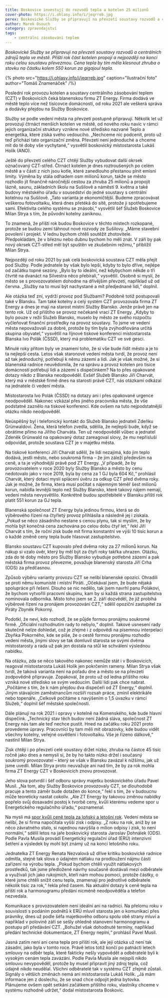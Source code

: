 ```yaml
---
title: Boskovice investují do rozvodů tepla a kotelen 25 milionů
cover-photo: https://i.ohlasy.info/i/jeqrreb.jpg
perex: Boskovické Služby se připravují na převzetí soustavy rozvodů a centrálních zdrojů tepla ve městě. Příští rok část kotelen propojí a nejpozději na konci roku celou soustavu převezmou.
author: Marek Osouch
category: zpravodajství
tags:
    - centrální zásobování teplem
---
```


*Boskovické Služby se připravují na převzetí soustavy rozvodů a centrálních zdrojů tepla ve městě. Příští rok část kotelen propojí a nejpozději na konci roku celou soustavu převezmou. Cena tepla by tím měla klesnout zhruba o stovku na částku kolem 550 korun za gigajoul tepla.*

{% photo src="https://i.ohlasy.info/i/jeqrreb.jpg" caption="Ilustrační foto" author="Tomáš Znamenáček" /%}

Poslední rok provozu kotelen a soustavy centrálního zásobování teplem (CZT) v Boskovicích čeká blanenskou firmu ZT Energy. Firma dodává ve městě teplo více než tisícovce domácností, od roku 2021 ale veškerá správa a dodávky přejdou na Služby Boskovice.

Služby se podle vedení města na převzetí postupně připravují. Několik let už provozují čtrnáct menších kotelen ve městě, od nového roku navíc v rámci jejich organizační struktury vznikne nové středisko nazvané Teplo a energetika, které získá svého vedoucího. „Nechceme nic podcenit, proto už teď přichází tato organizační změna. Převzetí není jednoduché a chceme mít do té doby vše vychytané,“ vysvětlil boskovický místostarosta Lukáš Holík (ANO).

Ještě do převzetí celého CZT chtějí Služby vybudovat další okrsek označovaný CZT-střed. Čtrnáct kotelen je dnes roztroušených po celém městě a v části z nich jsou kotle, které zanedlouho přestanou plnit emisní limity. Výměna by stála odhadem osm milionů korun, takže se město rozhodlo jít finančně náročnější cestou za zhruba 25 milionů a propojit lázně, saunu, základních školu na Sušilově a náměstí 9. května a také budovy městského úřadu v sousedství do jedné soustavy s centrální kotelnou na Sušilově. „Tato varianta je ekonomičtější. Budeme zpracovávat veškerou fotovoltaiku, která dnes přetéká do sítě, protože ji spotřebujeme sami. Efektivita celého systému se znásobí,“ vysvětlil šéf Služeb Boskovice Milan Strya s tím, že původní kotelny zaniknou.

To znamená, že příští rok budou Boskovice v těchto místech rozkopané, protože se budou zemí táhnout nové rozvody ze Sušilovy. „Máme stavební povolení i projekt. V lednu bychom chtěli soutěžit zhotovitele. Předpokládám, že v březnu nebo dubnu bychom ho měli znát. V září by pak nový okrsek CZT-střed měl být spuštěn ve zkušebním režimu,“ přiblížil Milan Strya.

Nejpozději od roku 2021 by pak celá boskovická soustava CZT měla přejít pod Služby. Podle jednatele by však bylo lepší, kdyby to bylo dříve, nejlépe od začátku topné sezóny. „Bylo by to ideální, než kdybychom někde o tři čtvrtě na dvanáct na Silvestra něco přebírali,“ vysvětlil. Osobně si myslí, že město se s provozovatelem dohodne na dřívějším převzetí, například už od června. „Služby na to musí být nachystané a mít předjednané lidi,“ doplnil.

Ale otázka teď zní, vydrží provoz pod Službami? Podobně totiž postupovali také v Blansku. Tam také kotelny a celý systém CZT provozovala firma ZT Energy a dnes je mají na starost místní Služby Blansko. Jenže právě jen na tento rok. Už od příštího se provoz nečekaně vrací ZT Energy. „Kdyby to bylo pouze v režii Služeb Blansko, muselo by město ze svého rozpočtu vyčleňovat finanční prostředky na provoz soustavy. To jsme ve vedení města nepovažovali za dobré, protože by tím byla zvýhodňována určitá skupina obyvatel,“ vysvětlil na říjnové tiskové konferenci místostarosta Blanska Ivo Polák (ČSSD), který má problematiku CZT ve své gesci.

Minulé roky přitom byly ve znamení toho, že si vše bude řídit město a je to ta nejlepší cesta. Letos však staronové vedení města tvrdí, že provoz není až tak jednoduchý, potřebují k němu zázemí a lidi. Jak je však možné, že si blanenská radnice neuvědomila, že na správu a provoz kotelen pro tisíce domácností potřebují lidi a zázemí s dispečinkem? Na to přes opakované dotazy nikdo z Blanska neodpověděl. Exšéf Služeb Blansko Jiří Charvát, který má v městské firmě dnes na starosti právě CZT, nás otázkami odkázal na jednatele či vedení města.

Místostarosta Ivo Polák (ČSSD) na dotazy ani i přes opakované urgence neodpověděl. Nakonec vzkázal přes jiného pracovníka města, že vše podstatné zaznělo na tiskové konferenci. Kde ovšem na tuto nejpodstatnější otázku nikdo neodpověděl.

Neúspěšný byl i telefonický kontakt do Služeb Blansko jednateli Zdeňku Grünwaldovi. Žena, která telefon zvedla, sdělila, že nejlepší bude, když se obrátíme přímo na Jiřího Charváta. Ten už neodpověděl vůbec a jednatel Zdeněk Grünwald na opakovaný dotaz zareagoval slovy, že mu nepřísluší odpovídat, protože soustava CZT je v majetku města.

Na tiskové konferenci Jiří Charvát sdělil, že lidi nezajímá, kdo jim teplo dodává, jestli město, nebo soukromá firma – že jim záleží především na ceně, a ta je výhodnější právě pod ZT Energy. „V případě, že by provozovatelem v roce 2020 byly Služby Blansko a město by cenu nedotovalo jako v roce 2019, byla by cena za 1 GJ byla 604 Kč,“ prohlásil Charvát, který dotací myslí splácení úvěru za odkup CZT před dvěma roky. Jak je možné, že firma, která musí počítat s nájemným téměř šest milionů korun, nabídla levnější teplo než Služby Blansko, které takový nájem nemají, vedení města nevysvětlilo. Konkrétně budou spotřebitelé v Blansku příští rok platit 551 korun za GJ tepla.

Blanenská společnost ZT Energy byla jedinou firmou, která se do výběrového řízení na čtyřletý provoz přihlásila a následně jej i získala. „Pokud se něco zásadního nestane s cenou plynu, tak si myslím, že by mohla být konečná cena zachována po celou dobu čtyř let,“ řekl Jiří Charvát s tím, že roční zisk bude mít firma konstantní ve výši 10 tisíc korun a o každé změně ceny tepla bude hlasovat zastupitelstvo.   

Blansko soustavu CZT kupovalo před dvěma roky za 27 milionů korun. Na nákup si vzalo úvěr, který by měl být za čtyři roky takřka uhrazen. Otázku, zda do té doby město pro Služby Blansko vybuduje potřebné zázemí a pak městská firma provoz převezme, považuje blanenský starosta Jiří Crha (ODS) za předčasnou.

Způsob výběru varianty provozu CZT se nelíbí blanenské opozici. Ohradili se proti němu komunisté i místní Piráti. „Očekával jsem, že bude nějaká spolupráce při řešení. Dlouho se nic nedělo, tak jsem navrhl panu Polákovi, že bychom vytvořili pracovní skupinu, kam by si každá strana zastupitelstva nominovala odborníka. Místo toho jsem se 2. září dozvěděl, že již probíhá výběrové řízení na pronájem provozování CZT,“ sdělil opoziční zastupitel za Piráty Zbyněk Pokorný.

Podotkl, že neví, kdo rozhodl, že se půjde formou pronájmu soukromé firmě. „Oficiální rozhodnutím rady to nebylo,“ doplnil. Takové usnesení rady skutečně nelze dohledat, což je zřejmé i z odpovědi na písemnou interpelaci Zbyňka Pokorného, kde se píše, že o cestě formou pronájmu rozhodlo vedení města, jinými slovy se tak domluvil starosta se svými dvěma místostarosty a rada už pak jen dostala na stůl ke schválení výslednou nabídku.

Na otázku, zda se něco takového nakonec nemůže stát i v Boskovicích, reagoval místostarosta Lukáš Holík jen pokrčením rameny. Milan Strya však tvrdí, že taková varianta není na pořadu dne a město se na převzetí zodpovědně připravuje. Zopakoval, že proto už od ledna příštího roku vzniká nové středisko se svým vedoucím. Další lidi pak chce nabrat. „Počítáme s tím, že k nám přejdou dva dispečeři od ZT Energy,“ doplnil. Jiným stávajícím zaměstnancům rozšíří rozsah práce, zmínil elektrikáře nebo topenáře. „Celkově počítáme s navýšením o 1,5 úvazku v rámci Služeb,“ doplnil šéf městské společnosti.

Dále plánují na rok 2021 i opravy v kotelně na Komenského, kde bude hlavní dispečink. „Technický stav těch budov není žádná sláva, společnost ZT Energy nás tam ale teď nechce pustit. Hned na začátku roku 2021 proto provedeme úpravy. Pracovníci by tam měli mít obrazovky, kde budou vidět všechny kotelny, veřejné osvětlení i fotovoltaiku. Vše je řízeno dálkově,“ nastínil Milan Strya.

Zisk chtějí i po převzetí celé soustavy držet nízko, zhruba na částce 45 tisíc ročně jako dnes a nemyslí si, že by ho takto nízko držel i současný soukromý provozovatel – který se však v Blansku zavázal k nižšímu, jak už jsme uvedli. Milan Strya proto neuvažuje ani nad tím, že by za rok mohla firma ZT Energy CZT v Boskovicích znovu provozovat.

Jeho slova potvrdil i šéf odboru správy majetku boskovického úřadu Pavel Musil. „Na tom, aby Služby Boskovice provozovaly CZT, se dlouhodobě pracuje a tento záměr bude dotažen do konce,“ řekl s tím, že v budoucnu může teoreticky nastat cokoliv. „Ale ZT Energy by takovou změnou nabídky popřelo svůj dosavadní postoj k tvorbě ceny, kvůli kterému vedeme spor u Energetického regulačního úřadu,“ poznamenal.

Na mysli má [spor kvůli ceně tepla za loňský a letošní rok](https://ohlasy.info/clanky/2019/06/czt-spor.html). Vedení města se nelíbí, že si firma napočítala vyšší zisk i odpisy. „Z roku na rok, aniž by se něco závratného stalo, si najednou navýšila o milion odpisy i zisk, to není normální,“ sdělil letos na jaře boskovický starosta Jaroslav Dohnálek (ODS). Podle Pavla Musila provádí Energetický regulační úřad (ERÚ) intenzivní šetření a výsledek by mohl být známý už na konci letošního roku.

Jednatelka ZT Energy Renata Nezvalová už dříve kritiku boskovické radnice odmítla, stejně tak slova o údajném nátlaku na prodloužení nájmu části zařízení na výrobu tepla. „Pokud bychom chtěli využít nátlakových prostředků, tak jsme předložené návrhy současně dostávali mezi odběratele a využívali jich jako rukojmích, kteří nám mohou pomoci, protože částky, o které jsme chtěli snížit cenu tepla, znamenají pro jednotlivé odběratele několik tisíc za rok,“ řekla před časem. Na aktuální dotazy k ceně tepla na příští rok a harmonogramu předání nicméně neodpověděla a telefon nezvedala.

Komunikace s provozovatelem není ideální ani na radnici. Na přelomu roku v souvislosti s podáním podnětů k ERÚ mluvil starosta jen o komunikaci přes právníky, dnes už podle šéfa majetkového odboru spolu obě strany mluví a například v polovině září se sešly ohledně stanovení harmonogramu a postupu při předávání CZT. „Bohužel však dohodnuté termíny, například předání technické dokumentace, ZT Energy neplní,“ prohlásil Pavel Musil.

Jasná zatím není ani cena tepla pro příští rok, ale její otázka už není tak zásadní, jako byla v tomto roce. Právě letos totiž končí po patnácti letech smlouvy na odběr tepla, které fakticky nešly vypovědět a odběratelé byli k vysokým cenám tepla zavázáni. Podle Pavla Musila ale nejspíš nikdo smlouvu nevypověděl, protože by musel připravit jiný zdroj tepla, což údajně nikdo neudělal. Všichni odběratelé tak v systému CZT zřejmě zůstali. Signály o větších změnách nemá ani místostarosta Lukáš Holík. „Já mám informace jen z doslechu, že se snad chce odpojit jedna bytovka. Plánujeme ovšem opět setkání začátkem příštího roku, vlastníky chceme v systému rozhodně udržet,“ dodal místostarosta Boskovic.
